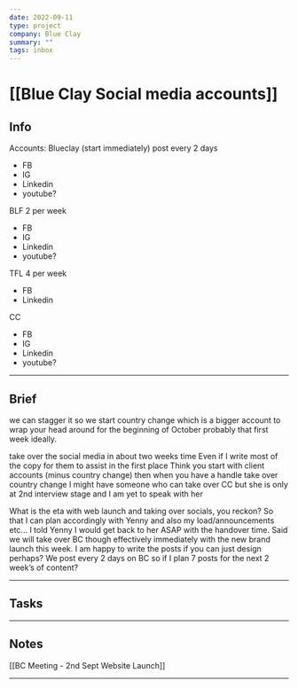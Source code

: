 ```yaml
---
date: 2022-09-11
type: project
company: Blue Clay
summary: ""
tags: inbox
---
```


# [[Blue Clay Social media accounts]]


## Info
Accounts:
Blueclay (start immediately) post every 2 days
- FB
- IG
- Linkedin 
- youtube?

BLF 2 per week
- FB
- IG
- Linkedin
- youtube?

TFL 4 per week
- FB
- Linkedin

CC
- FB
- IG
- Linkedin
- youtube?


---

## Brief

we can stagger it so we start country change which is a bigger account to wrap your head around for the beginning of October probably that first week ideally.

take over the social media in about two weeks time
Even if I write most of the copy for them to assist in the first place
Think you start with client accounts (minus country change) then when you have a handle take over country change
I might have someone who can take over CC but she is only at 2nd interview stage and I am yet to speak with her

What is the eta with web launch and taking over socials, you reckon? So that I can plan accordingly with Yenny and also my load/announcements etc...
I told Yenny I would get back to her ASAP with the handover time. Said we will take over BC though effectively immediately with the new brand launch this week. I am happy to write the posts if you can just design perhaps? We post every 2 days on BC so if I plan 7 posts for the next 2 week’s of content?

---

## Tasks


---

## Notes
[[BC Meeting - 2nd Sept Website Launch]]

---